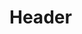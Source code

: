 <!-- TITLE: Objectius Motivacions -->
<!-- SUBTITLE: A quick summary of Objectius Motivacions -->

# Header
